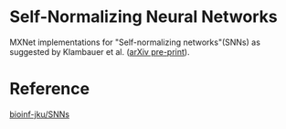# Self-Normalizing Neural Networks  
MXNet implementations for "Self-normalizing networks"(SNNs) as suggested by Klambauer et al. ([arXiv pre-print](https://arxiv.org/pdf/1706.02515.pdf)). 

# Reference  
[bioinf-jku/SNNs](https://github.com/bioinf-jku/SNNs)
